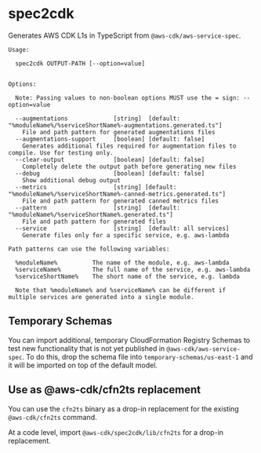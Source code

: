 # spec2cdk

Generates AWS CDK L1s in TypeScript from `@aws-cdk/aws-service-spec`.

```console
Usage:

  spec2cdk OUTPUT-PATH [--option=value]


Options:

  Note: Passing values to non-boolean options MUST use the = sign: --option=value

  --augmentations             [string]  [default: "%moduleName%/%serviceShortName%-augmentations.generated.ts"]
    File and path pattern for generated augmentations files 
  --augmentations-support     [boolean] [default: false] 
    Generates additional files required for augmentation files to compile. Use for testing only.
  --clear-output              [boolean] [default: false] 
    Completely delete the output path before generating new files
  --debug                     [boolean] [default: false] 
    Show additional debug output
  --metrics                   [string] [default: "%moduleName%/%serviceShortName%-canned-metrics.generated.ts"]
    File and path pattern for generated canned metrics files 
  --pattern                   [string]  [default: "%moduleName%/%serviceShortName%.generated.ts"]
    File and path pattern for generated files
  --service                   [string]  [default: all services]
    Generate files only for a specific service, e.g. aws-lambda

Path patterns can use the following variables:

  %moduleName%          The name of the module, e.g. aws-lambda
  %serviceName%         The full name of the service, e.g. aws-lambda
  %serviceShortName%    The short name of the service, e.g. lambda

  Note that %moduleName% and %serviceName% can be different if multiple services are generated into a single module.

```

## Temporary Schemas

You can import additional, temporary CloudFormation Registry Schemas to test new functionality that is not yet published in `@aws-cdk/aws-service-spec`.
To do this, drop the schema file into `temporary-schemas/us-east-1` and it will be imported on top of the default model.

## Use as @aws-cdk/cfn2ts replacement

You can use the `cfn2ts` binary as a drop-in replacement for the existing `@aws-cdk/cfn2ts` command.

At a code level, import `@aws-cdk/spec2cdk/lib/cfn2ts` for a drop-in replacement.
